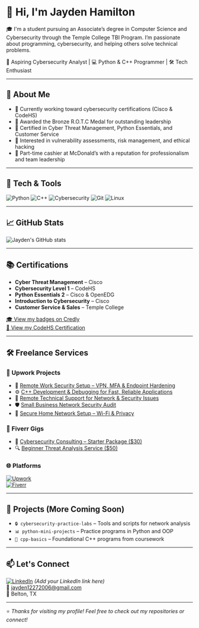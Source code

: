 # 👋 Hi, I'm Jayden Hamilton

🎓 I'm a student pursuing an Associate’s degree in Computer Science and Cybersecurity through the Temple College TBI Program. I’m passionate about programming, cybersecurity, and helping others solve technical problems.

🔐 Aspiring Cybersecurity Analyst | 💻 Python & C++ Programmer | 🛠️ Tech Enthusiast

---

## 🧠 About Me

- 🎯 Currently working toward cybersecurity certifications (Cisco & CodeHS)
- 🏅 Awarded the Bronze R.O.T.C Medal for outstanding leadership
- 🧾 Certified in Cyber Threat Management, Python Essentials, and Customer Service
- 🧩 Interested in vulnerability assessments, risk management, and ethical hacking
- 💼 Part-time cashier at McDonald’s with a reputation for professionalism and team leadership

---

## 🧰 Tech & Tools

![Python](https://img.shields.io/badge/Python-3670A0?style=for-the-badge&logo=python&logoColor=ffdd54)
![C++](https://img.shields.io/badge/C++-00599C?style=for-the-badge&logo=c%2B%2B&logoColor=white)
![Cybersecurity](https://img.shields.io/badge/-Cybersecurity-black?style=for-the-badge)
![Git](https://img.shields.io/badge/-Git-F05032?style=for-the-badge&logo=git&logoColor=white)
![Linux](https://img.shields.io/badge/-Linux-black?style=for-the-badge&logo=linux)

---

## 📈 GitHub Stats

![Jayden's GitHub stats](https://github-readme-stats.vercel.app/api?username=Jayden-Hamilton&show_icons=true&theme=radical)

---

## 📚 Certifications

- **Cyber Threat Management** – Cisco
- **Cybersecurity Level 1** – CodeHS  
- **Python Essentials 2** – Cisco & OpenEDG
- **Introduction to Cybersecurity** – Cisco
- **Customer Service & Sales** – Temple College

[🎓 View my badges on Credly](https://www.credly.com/users/jayden-hamilton.1df80c4d)  
[📜 View my CodeHS Certification](https://codehs.com/certifications/exam/0wdVh/view)

---

## 🛠️ Freelance Services

### 💼 Upwork Projects

- 🔐 [Remote Work Security Setup – VPN, MFA & Endpoint Hardening](https://www.upwork.com/services/product/development-it-a-comprehensive-remote-work-security-setup-vpn-mfa-endpoint-hardening-1924688810439255077?ref=project_share)
- ⚙️ [C++ Development & Debugging for Fast, Reliable Applications](https://www.upwork.com/services/product/development-it-an-efficient-c-development-and-debugging-for-fast-reliable-applications-1924187283219073765?ref=project_share)
- 🧰 [Remote Technical Support for Network & Security Issues](https://www.upwork.com/services/product/development-it-a-remote-technical-support-for-network-and-security-issues-1923936603509108513?ref=project_share)
- 🛡️ [Small Business Network Security Audit](https://www.upwork.com/services/product/development-it-a-comprehensive-small-business-network-security-audit-1923933183996193650?ref=project_share)
- 📡 [Secure Home Network Setup – Wi-Fi & Privacy](https://www.upwork.com/services/product/development-it-a-secure-home-network-setup-for-optimal-wi-fi-and-privacy-1923923856093548018?ref=project_share)

### 🎨 Fiverr Gigs

- 🧪 [Cybersecurity Consulting – Starter Package ($30)](https://www.fiverr.com/s/8zoRvVq)
- 🔍 [Beginner Threat Analysis Service ($50)](https://www.fiverr.com/s/wk4K3Eg)

### 🌐 Platforms

[![Upwork](https://img.shields.io/badge/-Upwork-6fda44?style=flat-square&logo=upwork&logoColor=white)](https://www.upwork.com/freelancers/)  
[![Fiverr](https://img.shields.io/badge/-Fiverr-1DBF73?style=flat-square&logo=fiverr&logoColor=white)](https://www.fiverr.com/s/8zoRvVq)

---

## 🚀 Projects (More Coming Soon)

- `🔒 cybersecurity-practice-labs` – Tools and scripts for network analysis
- `📊 python-mini-projects` – Practice programs in Python and OOP
- `🧮 cpp-basics` – Foundational C++ programs from coursework

---

## 📫 Let's Connect

[![LinkedIn](https://img.shields.io/badge/LinkedIn-blue?style=flat-square&logo=linkedin)](https://linkedin.com) *(Add your LinkedIn link here)*  
📧 jayden12272006@gmail.com  
📍 Belton, TX

---

⭐️ *Thanks for visiting my profile! Feel free to check out my repositories or connect!*
